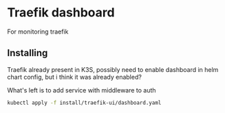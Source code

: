 # Traefik dashboard

For monitoring traefik

## Installing

Traefik already present in K3S, possibly need to enable dashboard in helm chart config, but i think it was already enabled?

What's left is to add service with middleware to auth
```sh
kubectl apply -f install/traefik-ui/dashboard.yaml
```